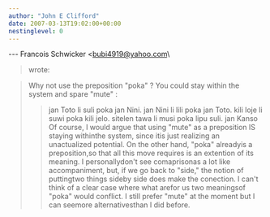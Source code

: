 ```yaml
---
author: "John E Clifford"
date: 2007-03-13T19:02:00+00:00
nestinglevel: 0
---
```

\---
 Francois Schwicker <[bubi4919@yahoo.com](mailto://bubi4919@yahoo.com)\
> wrote:

> Why not use the preposition "poka" ? You could stay
> within the system and spare "mute" :
>> jan Toto li suli poka jan Nini.
> jan Nini li lili poka jan Toto.
> kili loje li suwi poka kili jelo.
> sitelen tawa li musi poka lipu suli.
>> jan Kanso
>Of course, I would argue that using "mute" as a preposition IS staying withinthe system, since itis just realizing an unactualized potential. On the other hand, "poka" alreadyis a preposition,so that all this move requires is an extention of its meaning. I personallydon't see comaprisonas a lot like accompaniment, but, if we go back to "side," the notion of puttingtwo things sideby side does make the conection. I can't think of a clear case where what arefor us two meaningsof "poka" would conflict. I still prefer "mute" at the moment but I can seemore alternativesthan I did before.